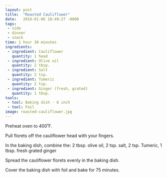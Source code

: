 ```yaml
---
layout: post
title:  "Roasted Cauliflower"
date:   2016-01-06 18:49:27 -0800
tags: 
 - side 
 - dinner
 - snack
time: 1 hour 30 minutes
ingredients:
 - ingredient: Cauliflower
   quantity: 1 head
 - ingredient: Olive oil
   quantity: 2 tbsp.
 - ingredient: Salt
   quantity: 2 tsp.
 - ingredient: Tumeric
   quantity: 2 tsp.
 - ingredient: Ginger (fresh, grated)
   quantity: 1 tbsp.
tools:
 - tool: Baking dish - 8 inch
 - tool: Foil
image: roasted-cauliflower.jpg
---
```

Preheat oven to 400˚F.

Pull florets off the <span>cauliflower head</span> with your fingers.

In the baking dish, combine the: <span>2 tbsp. olive oil,</span> <span>2 tsp. salt,</span> <span>2 tsp. Tumeric,</span> <span>1 tbsp. fresh grated ginger</span>

Spread the cauliflower florets evenly in the baking dish.

Cover the baking dish with foil and bake for 75 minutes.